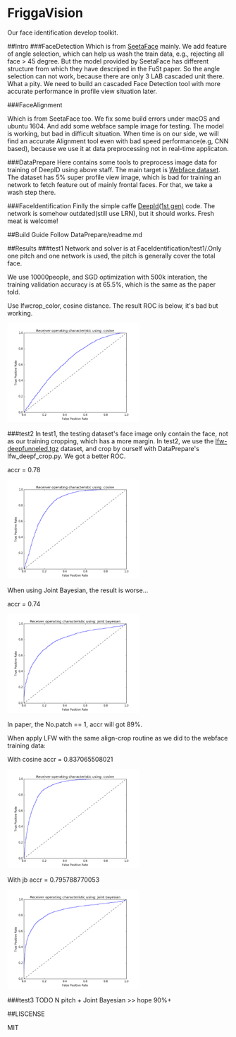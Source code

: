 # FriggaVision
Our face identification develop toolkit.

##Intro
###FaceDetection 
Which is from [SeetaFace](https://github.com/seetaface/SeetaFaceEngine) mainly. We add feature of angle selection, which can help us wash the train data, e.g., rejecting all face > 45 degree. But the model provided by SeetaFace has different structure from which they have descriped in the FuSt paper. So the angle selection can not work, because there are only 3 LAB cascaded unit there. What a pity. We need to build an cascaded Face Detection tool  with more accurate performance in profile view situation later.

###FaceAlignment

Which is from SeetaFace too. We fix some build errors under macOS and ubuntu 1604. And add some webface sample image for testing. The model is working, but bad in difficult situation. When time is on our side, we will find an accurate Alignment tool even with bad speed performance(e.g, CNN based), because we use it at data preprocessing not in real-time applicaton.

###DataPrepare
Here contains some tools  to preprocess image data for training of DeepID using above staff. The main target is [Webface dataset](http://www.cbsr.ia.ac.cn/english/CASIA-WebFace-Database.html). The dataset has 5% super profile view image, which is bad for training an network to fetch feature out of mainly frontal faces. For that, we take a wash step there.

###FaceIdentification
Finlly the simple caffe [DeepId(1st gen)](http://mmlab.ie.cuhk.edu.hk/pdf/YiSun_CVPR14.pdf) code. The network is somehow outdated(still use LRN), but it should works. Fresh meat is welcome!

##Build Guide
Follow DataPrepare/readme.md

##Results
###test1
Network and solver is at FaceIdentification/test1/.Only one pitch and one network is used, the pitch is generally cover the total face. 

We use 10000people, and SGD optimization with 500k interation, the training validation accuracy is at 65.5%, which is the same as the paper told.

Use lfwcrop_color, cosine distance. The result ROC is below, it's bad but working.

<img src="FaceIdentification/test1_roc_crop_lfw_cosine.png" width="300" />

###test2
In test1, the testing dataset's face image only contain the face, not as our training cropping, which has a more margin. In test2, we use the [lfw-deepfunneled.tgz](http://vis-www.cs.umass.edu/lfw/lfw-deepfunneled.tgz) dataset, and crop by ourself with DataPrepare's lfw_deepf_crop.py. We got a better ROC.

accr = 0.78

<img src="FaceIdentification/test2_roc_deepf_selfcrop_cosine.png" width="300" />

When using Joint Bayesian, the result is worse...

accr = 0.74

<img src="FaceIdentification/test2_jb_roc.png" width="300" />

In paper, the No.patch == 1, accr will got 89%.

When apply LFW with the same align-crop routine as we did to the webface training data:

With cosine accr =  0.837065508021

<img src="FaceIdentification/test2_3_with_webface_aligncrop_cosine_roc.png" width="300" />

With jb accr = 0.795788770053

<img src="FaceIdentification/test2_3_jb_roc.png" width="300" />

###test3
TODO
N pitch + Joint Bayesian >> 
hope 90%+


##LISCENSE

MIT
